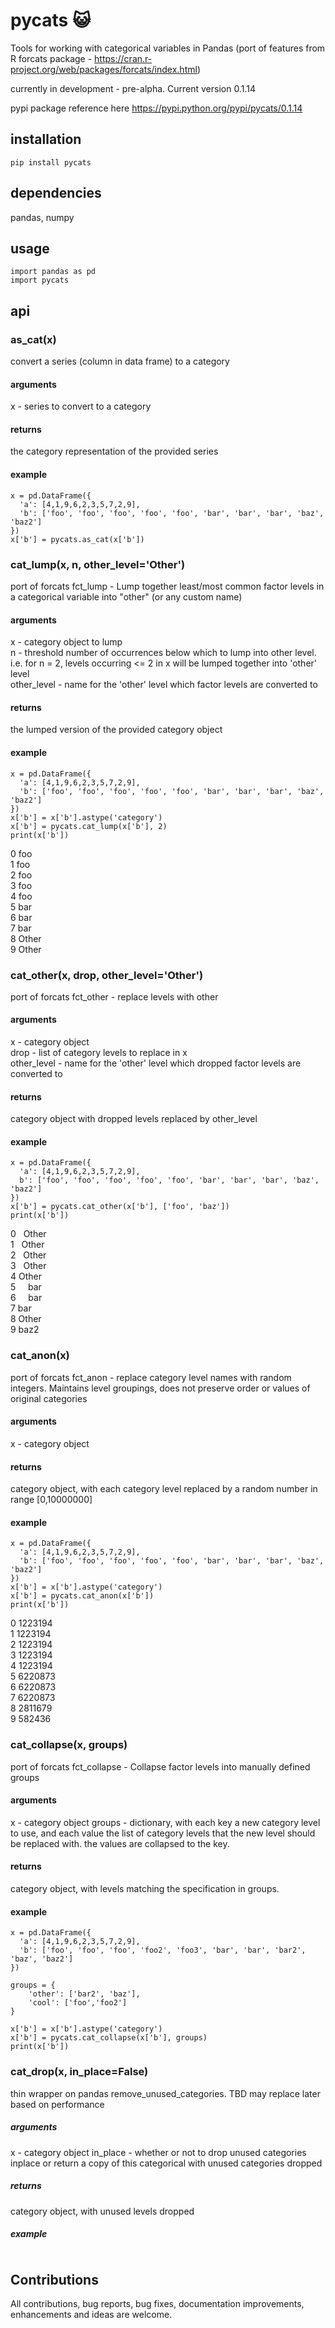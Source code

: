 # pycats :smiley_cat:

Tools for working with categorical variables in Pandas (port of features from R forcats package - https://cran.r-project.org/web/packages/forcats/index.html)

currently in development - pre-alpha. Current version 0.1.14

pypi package reference here https://pypi.python.org/pypi/pycats/0.1.14

## installation
```
pip install pycats
```

## dependencies
pandas, numpy

## usage
```
import pandas as pd
import pycats
```

## api

### as_cat(x)
convert a series (column in data frame) to a category  

#### arguments   
x - series to convert to a category  
  
#### returns  
the category representation of the provided series  

#### example  

```
x = pd.DataFrame({ 
  'a': [4,1,9,6,2,3,5,7,2,9], 
  'b': ['foo', 'foo', 'foo', 'foo', 'foo', 'bar', 'bar', 'bar', 'baz', 'baz2']
})
x['b'] = pycats.as_cat(x['b'])

```

### cat_lump(x, n, other_level='Other')  
port of forcats fct_lump - Lump together least/most common factor levels in a categorical variable into "other" (or any custom name)  

#### arguments  
x - category object to lump  
n - threshold number of occurrences below which to lump into other level. i.e. for n = 2, levels occurring <= 2 in x will be lumped together into 'other' level  
other_level - name for the 'other' level which factor levels are converted to  

#### returns  
the lumped version of the provided category object  

#### example  
```
x = pd.DataFrame({ 
  'a': [4,1,9,6,2,3,5,7,2,9], 
  'b': ['foo', 'foo', 'foo', 'foo', 'foo', 'bar', 'bar', 'bar', 'baz', 'baz2']
})
x['b'] = x['b'].astype('category')
x['b'] = pycats.cat_lump(x['b'], 2)
print(x['b'])
```
0      foo  
1      foo  
2      foo  
3      foo  
4      foo  
5      bar  
6      bar  
7      bar  
8      Other  
9      Other  
  
    
### cat_other(x, drop, other_level='Other')  
port of forcats fct_other - replace levels with other  

#### arguments  
x - category object   
drop - list of category levels to replace in x  
other_level - name for the 'other' level which dropped factor levels are converted to  

#### returns  
category object with dropped levels replaced by other_level

#### example  
```
x = pd.DataFrame({ 
  'a': [4,1,9,6,2,3,5,7,2,9],
  b': ['foo', 'foo', 'foo', 'foo', 'foo', 'bar', 'bar', 'bar', 'baz', 'baz2']
})
x['b'] = pycats.cat_other(x['b'], ['foo', 'baz'])
print(x['b'])
```
0      Other   
1      Other  
2      Other  
3      Other  
4      Other  
5      bar  
6      bar  
7      bar  
8      Other  
9      baz2  

### cat_anon(x)
port of forcats fct_anon - replace category level names with random integers. Maintains level groupings, does not preserve order or values of original categories

#### arguments  
x - category object  

#### returns  
category object, with each category level replaced by a random number in range [0,10000000]  

#### example  
```
x = pd.DataFrame({
  'a': [4,1,9,6,2,3,5,7,2,9],
  'b': ['foo', 'foo', 'foo', 'foo', 'foo', 'bar', 'bar', 'bar', 'baz', 'baz2']
})
x['b'] = x['b'].astype('category')
x['b'] = pycats.cat_anon(x['b'])
print(x['b'])
```
0    1223194  
1    1223194  
2    1223194  
3    1223194  
4    1223194  
5    6220873   
6    6220873  
7    6220873  
8    2811679  
9     582436 


### cat_collapse(x, groups)
port of forcats fct_collapse - Collapse factor levels into manually defined groups

#### arguments
x - category object
groups - dictionary, with each key a new category level to use, and each value the list of category levels that the new level should be replaced with. the values are collapsed to the key.

#### returns
category object, with levels matching the specification in groups.

#### example  
```
x = pd.DataFrame({
  'a': [4,1,9,6,2,3,5,7,2,9],
  'b': ['foo', 'foo', 'foo', 'foo2', 'foo3', 'bar', 'bar', 'bar2', 'baz', 'baz2']
})

groups = {
	'other': ['bar2', 'baz'],
	'cool': ['foo','foo2']
}

x['b'] = x['b'].astype('category')
x['b'] = pycats.cat_collapse(x['b'], groups)
print(x['b'])
```

### cat_drop(x, in_place=False)
thin wrapper on pandas remove_unused_categories. TBD may replace later based on performance

##### arguments
x - category object
in_place - whether or not to drop unused categories inplace or return a copy of this categorical with unused categories dropped

##### returns
category object, with unused levels dropped

##### example
````
````


## Contributions
All contributions, bug reports, bug fixes, documentation improvements, enhancements and ideas are welcome.
